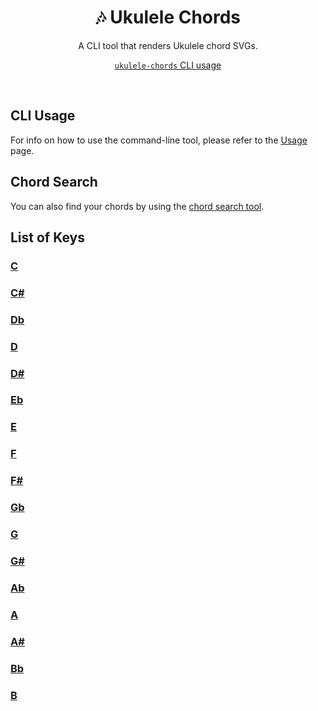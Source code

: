 <div align="center">
	<h1>🎶 Ukulele Chords</h1>
	<p>A CLI tool that renders Ukulele chord SVGs.</p>
	<p>
    	<a href="docs/usage.md"><code>ukulele-chords</code> CLI usage</a>
	</p>
</div>
<br>

## CLI Usage
For info on how to use the command-line tool, please refer to the [Usage](docs/usage.md) page.

## Chord Search
You can also find your chords by using the [chord search tool](docs/finder.md).

## List of Keys
### [C](docs/chords/C.md)

### [C#](docs/chords/C#.md)

### [Db](docs/chords/Db.md)

### [D](docs/chords/D.md)

### [D#](docs/chords/D#.md)

### [Eb](docs/chords/Eb.md)

### [E](docs/chords/E.md)

### [F](docs/chords/F.md)

### [F#](docs/chords/F#.md)

### [Gb](docs/chords/Gb.md)

### [G](docs/chords/G.md)

### [G#](docs/chords/G#.md)

### [Ab](docs/chords/Ab.md)

### [A](docs/chords/A.md)

### [A#](docs/chords/A#.md)

### [Bb](docs/chords/Bb.md)

### [B](docs/chords/B.md)


